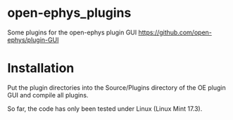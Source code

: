 
open-ephys_plugins
==================

Some plugins for the open-ephys plugin GUI
https://github.com/open-ephys/plugin-GUI


Installation
============

Put the plugin directories into the Source/Plugins directory of the 
OE plugin GUI and compile all plugins.

So far, the code has only been tested under Linux (Linux Mint 17.3).


